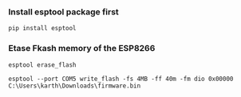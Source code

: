 ### Install esptool package first
```
pip install esptool
```

### Etase Fkash memory of the ESP8266
```
esptool erase_flash
```

```
esptool --port COM5 write_flash -fs 4MB -ff 40m -fm dio 0x00000 C:\Users\karth\Downloads\firmware.bin
```
